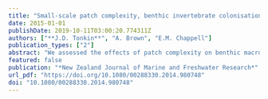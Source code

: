 ```yaml
---
title: "Small-scale patch complexity, benthic invertebrate colonisation and leaf breakdown in three headwater streams in Bay of Plenty, New Zealand"
date: 2015-01-01
publishDate: 2019-10-11T03:00:20.774311Z
authors: ["**J.D. Tonkin**", "A. Brown", "E.M. Chappell"]
publication_types: ["2"]
abstract: "We assessed the effects of patch complexity on benthic macroinvertebrate colonisation and leaf breakdown in three headwater streams in the Kaimai Range, New Zealand. We used three patch types: complex, disturbed, and unaltered control patches, and measured colonisation of macroinvertebrates and leaf breakdown rates within each patch. We hypothesised colonisation and breakdown would be highest in the complex patches and lowest in disturbed patches. With the exception of percentage of total shredders, no differences were found in macroinvertebrate diversity or community structure and no treatment effect was evident for leaf breakdown rates. While this may suggest no influence of patch complexity on leaf breakdown, we cannot discount unmeasured site-specific influences, such as a high flow event, which occurred during the treatment period, as clear differences were evident between the three streams. Higher spatiotemporal replication and more appropriate seasonal sampling would be required to further explore this relationship."
featured: false
publication: "*New Zealand Journal of Marine and Freshwater Research*"
url_pdf: "https://doi.org/10.1080/00288330.2014.980748"
doi: "10.1080/00288330.2014.980748"
---
```


